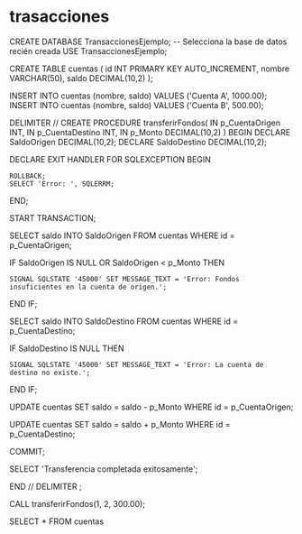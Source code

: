 # trasacciones

CREATE DATABASE TransaccionesEjemplo;
-- Selecciona la base de datos recién creada
USE TransaccionesEjemplo;


CREATE TABLE cuentas (
  id INT PRIMARY KEY AUTO_INCREMENT,
  nombre VARCHAR(50),
  saldo DECIMAL(10,2)
);


INSERT INTO cuentas (nombre, saldo) VALUES ('Cuenta A', 1000.00);
INSERT INTO cuentas (nombre, saldo) VALUES ('Cuenta B', 500.00);

DELIMITER //
CREATE PROCEDURE transferirFondos(
    IN p_CuentaOrigen INT,
    IN p_CuentaDestino INT,
    IN p_Monto DECIMAL(10,2)
)
BEGIN
  DECLARE SaldoOrigen DECIMAL(10,2);
  DECLARE SaldoDestino DECIMAL(10,2);

  
  DECLARE EXIT HANDLER FOR SQLEXCEPTION
  BEGIN
    
    ROLLBACK;
    SELECT 'Error: ', SQLERRM;
  END;

  
  START TRANSACTION;

 
  SELECT saldo INTO SaldoOrigen FROM cuentas WHERE id = p_CuentaOrigen;

  
  IF SaldoOrigen IS NULL OR SaldoOrigen < p_Monto THEN
    
    SIGNAL SQLSTATE '45000' SET MESSAGE_TEXT = 'Error: Fondos insuficientes en la cuenta de origen.';
  END IF;

  
  SELECT saldo INTO SaldoDestino FROM cuentas WHERE id = p_CuentaDestino;

  
  IF SaldoDestino IS NULL THEN
   
    SIGNAL SQLSTATE '45000' SET MESSAGE_TEXT = 'Error: La cuenta de destino no existe.';
  END IF;

  
  UPDATE cuentas SET saldo = saldo - p_Monto WHERE id = p_CuentaOrigen;


  UPDATE cuentas SET saldo = saldo + p_Monto WHERE id = p_CuentaDestino;

 
  COMMIT;

  SELECT 'Transferencia completada exitosamente';

END //
DELIMITER ;


CALL transferirFondos(1, 2, 300.00);


SELECT * FROM cuentas
